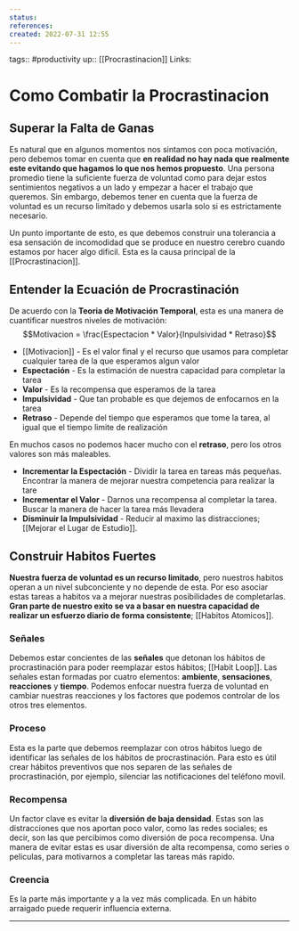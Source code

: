 ```yaml
---
status:
references:
created: 2022-07-31 12:55
---
```

tags:: #productivity 
up:: [[Procrastinacion]]
Links: 
# Como Combatir la Procrastinacion
## Superar la Falta de Ganas
Es natural que en algunos momentos nos sintamos con poca motivación, pero debemos tomar en cuenta que **en realidad no hay nada que realmente este evitando que hagamos lo que nos hemos propuesto**. Una persona promedio tiene la suficiente fuerza de voluntad como para dejar estos sentimientos negativos a un lado y empezar a hacer el trabajo que queremos. Sin embargo, debemos tener en cuenta que la fuerza de voluntad es un recurso limitado y debemos usarla solo si es estrictamente necesario.

Un punto importante de esto, es que debemos construir una tolerancia a esa sensación de incomodidad que se produce en nuestro cerebro cuando estamos por hacer algo dificil. Esta es la causa principal de la [[Procrastinacion]].

## Entender la Ecuación de Procrastinación
De acuerdo con la **Teoria de Motivación Temporal**, esta es una manera de cuantificar nuestros niveles de motivación:
$$Motivacion = \frac{Espectacion * Valor}{Inpulsividad * Retraso}$$
- [[Motivacion]] - Es el valor final y el recurso que usamos para completar cualquier tarea de la que esperamos algun valor
- **Espectación** - Es la estimación de nuestra capacidad para completar la tarea
- **Valor** - Es la recompensa que esperamos de la tarea
- **Impulsividad** - Que tan probable es que dejemos de enfocarnos en la tarea
- **Retraso** - Depende del tiempo que esperamos que tome la tarea, al igual que el tiempo limite de realización

En muchos casos no podemos hacer mucho con el **retraso**, pero los otros valores son más maleables.

- **Incrementar la Espectación** - Dividir la tarea en tareas más pequeñas. Encontrar la manera de mejorar nuestra competencia para realizar la tare
- **Incrementar el Valor** - Darnos una recompensa al completar la tarea. Buscar la manera de hacer la tarea más llevadera
- **Disminuir la Impulsividad** - Reducir al maximo las distracciones; [[Mejorar el Lugar de Estudio]].

## Construir Habitos Fuertes
**Nuestra fuerza de voluntad es un recurso limitado**, pero nuestros habitos operan a un nivel subconciente y no depende de esta. Por eso asociar estas tareas a habitos va a mejorar nuestras posibilidades de completarlas. **Gran parte de nuestro exito se va a basar en nuestra capacidad de realizar un esfuerzo diario de forma consistente**; [[Habitos Atomicos]].

### Señales
Debemos estar concientes de las **señales** que detonan los hábitos de procrastinación para poder reemplazar estos hábitos; [[Habit Loop]]. Las señales estan formadas por cuatro elementos: **ambiente**, **sensaciones**, **reacciones** y **tiempo**. Podemos enfocar nuestra fuerza de voluntad en cambiar nuestras reacciones y los factores que podemos controlar de los otros tres elementos.

### Proceso
Esta es la parte que debemos reemplazar con otros hábitos luego de identificar las señales de los hábitos de procrastinación. Para esto es útil crear hábitos preventivos que nos separen de las señales de procrastinación, por ejemplo, silenciar las notificaciones del teléfono movil.

### Recompensa
Un factor clave es evitar la **diversión de baja densidad**. Estas son las distracciones que nos aportan poco valor, como las redes sociales; es decir, son las que percibimos como diversión de poca recompensa. Una manera de evitar estas es usar diversión de alta recompensa, como series o peliculas, para motivarnos a completar las tareas más rapido.

### Creencia
Es la parte más importante y a la vez más complicada. En un hábito arraigado puede requerir influencia externa.
___
